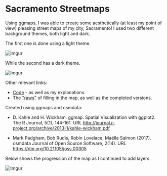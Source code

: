 # Sacramento Streetmaps

Using ggmaps, I was able to create some aesthetically (at least my point of view) pleasing street maps of my city, Sacramento!
I used two different background themes, both light and dark.

The first one is done using a light theme.

![Imgur](https://i.imgur.com/5y03JBe.jpg)

While the second has a dark theme. 

![Imgur](https://i.imgur.com/kEoKsmn.png)

Other relevant links:
* [Code](https://github.com/francogonzales/sac_streetmaps/blob/master/Code.R) - as well as my explanations.
* The ["raws"](https://github.com/francogonzales/sac_streetmaps/tree/master/Raws) of filling in the map, as well as the completed versions.

Created using ggmaps and osmdata: 

* D. Kahle and H. Wickham. ggmap: Spatial Visualization with ggplot2. The R Journal, 5(1),
  144-161. URL http://journal.r-project.org/archive/2013-1/kahle-wickham.pdf
  
* Mark Padgham, Bob Rudis, Robin Lovelace, Maëlle Salmon (2017). osmdata Journal of Open Source
  Software, 2(14). URL https://doi.org/10.21105/joss.00305
  
Below shows the progression of the map as I continued to add layers.
  
![Imgur](https://i.imgur.com/nWMPxHq.gif)
